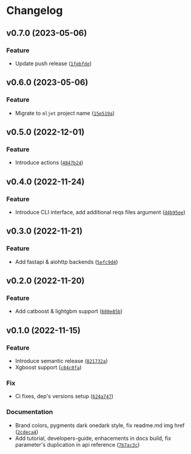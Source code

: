 # Changelog

<!--next-version-placeholder-->

## v0.7.0 (2023-05-06)
### Feature
* Update push release ([`1febfde`](https://github.com/qnbhd/mljet/commit/1febfdeb326a688c04664b90355294906fa07878))

## v0.6.0 (2023-05-06)
### Feature
* Migrate to `mljet` project name ([`15e519a`](https://github.com/qnbhd/mljet/commit/15e519afc4d81cd85bbb03420d2b0a900c989ab8))

## v0.5.0 (2022-12-01)
### Feature
* Introduce actions ([`4847b24`](https://github.com/qnbhd/mljet/commit/4847b243d0291999853dfd645b1c7ed39f6887ce))

## v0.4.0 (2022-11-24)
### Feature
* Introduce CLI interface, add additional reqs files argument ([`d4b95ee`](https://github.com/qnbhd/mljet/commit/d4b95eed2e24a970d1c8de398a1015ea4f7d209b))

## v0.3.0 (2022-11-21)
### Feature
* Add fastapi & aiohttp backends ([`5efc9d4`](https://github.com/qnbhd/mljet/commit/5efc9d44f165b935247839ded17a41dbda8b73c1))

## v0.2.0 (2022-11-20)
### Feature
* Add catboost & lightgbm support ([`680e85b`](https://github.com/qnbhd/mljet/commit/680e85bcbbcf2afa6cf78543e423c3831cc32ed9))

## v0.1.0 (2022-11-15)
### Feature
* Introduce semantic release ([`821732a`](https://github.com/qnbhd/mljet/commit/821732a3095cb234d5b4a6b1e567399d27d4432d))
* Xgboost support ([`c84c0fa`](https://github.com/qnbhd/mljet/commit/c84c0fa1cea49bb830de316ba083761f0eebe36d))

### Fix
* Ci fixes, dep's versions setup ([`624a747`](https://github.com/qnbhd/mljet/commit/624a7471ab6434b054f8b1df2b25435add94ee8c))

### Documentation
* Brand colors, pygments dark onedark style, fix readme.md img href ([`2cdeca4`](https://github.com/qnbhd/mljet/commit/2cdeca489c7d58ed34720494137f0e126f24a319))
* Add tutorial, developers-guide, enhacements in docs build, fix parameter's duplication in api reference ([`7b7ac3c`](https://github.com/qnbhd/mljet/commit/7b7ac3c5d3a228581baa62ca6c1eaea9db951013))

